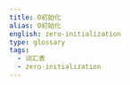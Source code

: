 ```yaml
---
title: 0初始化
alias: 0初始化
english: zero-initialization
type: glossary
tags:
  - 词汇表
  - zero-initialization
---
```

